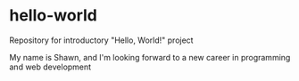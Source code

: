 # hello-world
Repository for introductory "Hello, World!" project

My name is Shawn, and I'm looking forward to a new career in programming and web development
